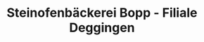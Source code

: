 ---
title: "Steinofenbäckerei Bopp - Filiale Deggingen"
url: /deggingen/steinofenbaeckerei-bopp-filiale-deggingen/
shop: Bäckerei
---